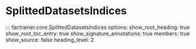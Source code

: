 # SplittedDatasetsIndices

::: factrainer.core.SplittedDatasetsIndices
    options:
      show_root_heading: true
      show_root_toc_entry: true
      show_signature_annotations: true
      members: true
      show_source: false
      heading_level: 2
